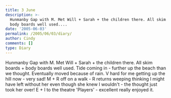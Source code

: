 ```yaml
---
title: 3 June
description: >-
  Hunmanby Gap with M. Met Will + Sarah + the children there. All skim boards +
  body boards well used....
date: '2005-06-03'
permalink: /2005/06/03/diary/
author: Cindy
comments: []
type: Diary
---
```


Hunmanby Gap with M. Met Will + Sarah + the children there. All skim boards + body boards well used. Tide coming in - further up the beach than we thought. Eventually moved because of rain. V hard for me getting up the hill now - very sad! M + R off on a walk - R returns weeping thinking I might have left without her even though she knew I wouldn't - the thought just took her over! E + I to the theatre 'Players' - excellent really enjoyed it.
